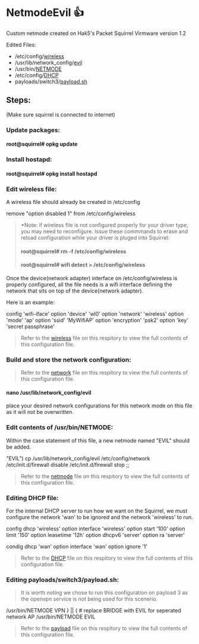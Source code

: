 # NetmodeEvil :+1:
Custom netmode created on Hak5's Packet Squirrel
Virmware version 1.2

Edited Files:
- /etc/config/[wireless](https://github.com/interminable10/NetmodeEvil/blob/master/wireless)
- /usr/lib/network_config/[evil](https://github.com/interminable10/NetmodeEvil/blob/master/evil)
- /usr/bin/[NETMODE](https://github.com/interminable10/NetmodeEvil/blob/master/netmode)
- /etc/config/[DHCP](https://github.com/interminable10/NetmodeEvil/blob/master/DHCP)
- payloads/switch3/[payload.sh](https://github.com/interminable10/NetmodeEvil/blob/master/payload)


## Steps:

(Make sure squirrel is connected to internet)

### Update packages:
#### root@squirrel# opkg update



### Install hostapd:
#### root@squirrel# opkg install hostapd



### Edit wireless file:
A wireless file should already be created in /etc/config

remove "option disabled 1" from  /etc/config/wireless

> *Note: if wireless file is not configured properly for your driver type, you may need to reconfigure. 
> Issue these commmands to erase and reload configuration while your driver is pluged into Squirrel:
> #### root@squirrel# rm -f /etc/config/wireless
> #### root@squirrel# wifi detect > /etc/config/wireless 


Once the device(network adapter) interface on /etc/config/wireless is properly configured, all the file needs is a wifi interface defining the network that sits on top of the device(network adapter).

Here is an example: 

config 'wifi-iface'
option 'device'     'wl0'
option 'network'    'wireless'
option 'mode'       'ap'
option 'ssid'       'MyWifiAP'
option 'encryption' 'psk2'
option 'key'        'secret passphrase'

> Refer to the [wireless](https://github.com/interminable10/NetmodeEvil/blob/master/wireless) file on this respitory to view the full contents of this configuration file.




### Build and store the network configuration:
> Refer to the [network](https://github.com/interminable10/NetmodeEvil/blob/master/network) file on this respitory to view the full contents of this configuration file.
#### nano /usr/lib/network_config/evil
place your desired network configurations for this network mode on this file as it will not be overwritten.





### Edit contents of /usr/bin/NETMODE:
Within the case statement of this file, a new netmode named "EVIL" should be added.

"EVIL") cp /usr/lib/network_config/evil /etc/config/network
		/etc/init.d/firewall disable
		/etc/init.d/firewall stop
		;;
    
> Refer to the [netmode](https://github.com/interminable10/NetmodeEvil/blob/master/netmode) file on this respitory to view the full contents of this configuration file.





### Editing DHCP file:
For the internal DHCP server to run how we want on the Squirrel, we must configure the network 'wan' to be ignored and the network 'wireless' to run. 

config dhcp 'wireless'
	option interface 'wireless'
	option start '100'
	option limit '150'
	option leasetime '12h'
	option dhcpv6 'server'
	option ra 'server'

condig dhcp 'wan'
	option interface 'wan'
	option ignore '1'
	
 > Refer to the [DHCP](https://github.com/interminable10/NetmodeEvil/blob/master/DHCP) file on this respitory to view the full contents of this configuration file.






### Editing payloads/switch3/payload.sh:

> It is worth noting we chose to run this configuration on payload 3 as the openvpn service is not being used for 
> this scenerio.

  /usr/bin/NETMODE VPN
} || {
	# replace BRIDGE with EVIL for seperated network AP
	/usr/bin/NETMODE EVIL
  
> Refer to the [payload](https://github.com/interminable10/NetmodeEvil/blob/master/payload) file on this respitory to view the full contents of this configuration file.





